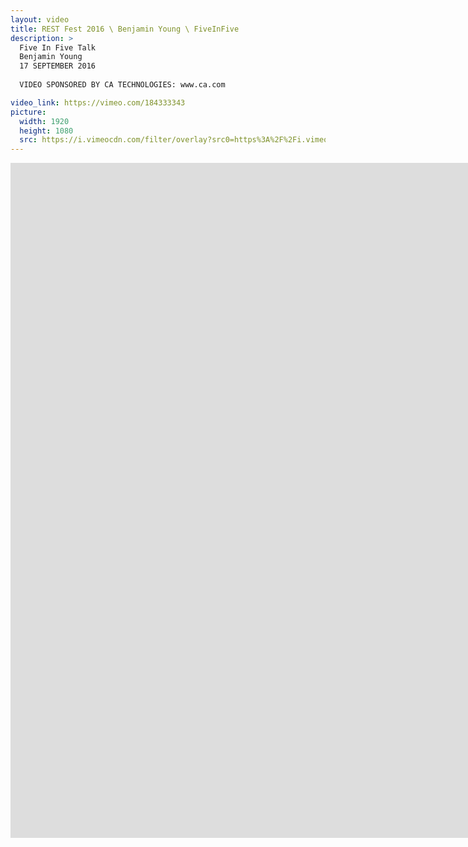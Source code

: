 ```yaml
---
layout: video
title: REST Fest 2016 \ Benjamin Young \ FiveInFive
description: >
  Five In Five Talk
  Benjamin Young
  17 SEPTEMBER 2016
  
  VIDEO SPONSORED BY CA TECHNOLOGIES: www.ca.com

video_link: https://vimeo.com/184333343
picture:
  width: 1920
  height: 1080
  src: https://i.vimeocdn.com/filter/overlay?src0=https%3A%2F%2Fi.vimeocdn.com%2Fvideo%2F593744966_1920x1080.jpg&src1=http%3A%2F%2Ff.vimeocdn.com%2Fp%2Fimages%2Fcrawler_play.png
---
```

<iframe src="https://player.vimeo.com/video/184333343?title=0&byline=0&portrait=0&badge=0&autopause=0&player_id=0" width="1920" height="1080" frameborder="0" title="REST Fest 2016 \ Benjamin Young \ FiveInFive" webkitallowfullscreen mozallowfullscreen allowfullscreen></iframe>